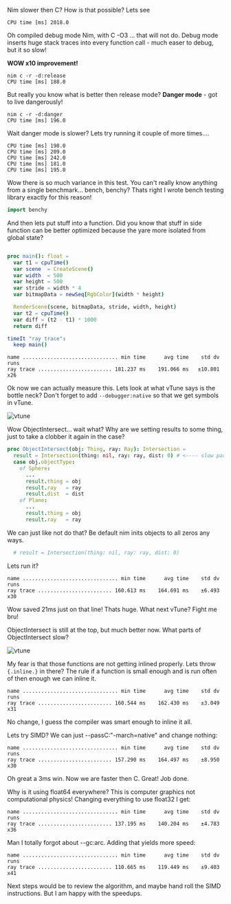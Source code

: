 Nim slower then C? How is that possible? Lets see

```
CPU time [ms] 2018.0
```

Oh compiled debug mode Nim, with C -O3 ... that will not do. Debug mode inserts huge stack traces into every function call - much easer to debug, but it so slow!

**WOW x10 improvement!**

```
nim c -r -d:release
CPU time [ms] 188.0
```

But really you know what is better then release mode? **Danger mode** - got to live dangerously!

```
nim c -r -d:danger
CPU time [ms] 196.0
```

Wait danger mode is slower? Lets try running it couple of more times....

```
CPU time [ms] 198.0
CPU time [ms] 209.0
CPU time [ms] 242.0
CPU time [ms] 181.0
CPU time [ms] 195.0
```

Wow there is so much variance in this test. You can't really know anything from a single benchmark... bench, benchy? Thats right I wrote bench testing library exactly for this reason!

```nim
import benchy
```

And then lets put stuff into a function. Did you know that stuff in side function can be better optimized because the yare more isolated from global state?


```nim

proc main(): float =
  var t1 = cpuTime()
  var scene  = CreateScene()
  var width  = 500
  var height = 500
  var stride = width * 4
  var bitmapData = newSeq[RgbColor](width * height)

  RenderScene(scene, bitmapData, stride, width, height)
  var t2 = cpuTime()
  var diff = (t2 - t1) * 1000
  return diff

timeIt "ray trace":
  keep main()

```

```
name ............................... min time      avg time    std dv   runs
ray trace ........................ 181.237 ms    191.066 ms   ±10.801    x26
```

Ok now we can actually measure this. Lets look at what vTune says is the bottle neck? Don't forget to add `--debugger:native` so that we get symbols in vTune.

![vtune](https://dl3.pushbulletusercontent.com/dtj6hcUuwkFeUJBD7uBhywDciYxcPv1K/image.png)

Wow ObjectIntersect... wait what? Why are we setting results to some thing, just to take a clobber it again in the case?

```nim
proc ObjectIntersect(obj: Thing, ray: Ray): Intersection =
  result = Intersection(thing: nil, ray: ray, dist: 0) # <---- slow part
  case obj.objectType:
    of Sphere:
      ...
      result.thing = obj
      result.ray   = ray
      result.dist  = dist
    of Plane:
      ...
      result.thing = obj
      result.ray   = ray
```

We can just like not do that? Be default nim inits objects to all zeros any ways.

```nim
  # result = Intersection(thing: nil, ray: ray, dist: 0)
```

Lets run it?

```
name ............................... min time      avg time    std dv   runs
ray trace ........................ 160.613 ms    164.691 ms    ±6.493    x30
```

Wow saved 21ms just on that line! Thats huge. What next vTune? Fight me bru!

ObjectIntersect is still at the top, but much better now. What parts of ObjectIntersect slow?

![vtune](
https://dl3.pushbulletusercontent.com/ltsajUvraaIviUVqWZHREciAx3HfYrqa/vtune-gui_G5KNvyif2m.png)

My fear is that those functions are not getting inlined properly. Lets throw `{.inline.}` in there? The rule if a function is small enough and is run often of then enough we can inline it.

```
name ............................... min time      avg time    std dv   runs
ray trace ........................ 160.544 ms    162.430 ms    ±3.049    x31
```

No change, I guess the compiler was smart enough to inline it all.

Lets try SIMD? We can just --passC:"-march=native" and change nothing:

```
name ............................... min time      avg time    std dv   runs
ray trace ........................ 157.290 ms    164.497 ms    ±8.950    x30
```

Oh great a 3ms win. Now we are faster then C. Great! Job done.

Why is it using float64 everywhere? This is computer graphics not computational physics! Changing everything to use float32 I get:

```
name ............................... min time      avg time    std dv   runs
ray trace ........................ 137.195 ms    140.204 ms    ±4.783    x36
```

Man I totally forgot about --gc:arc. Adding that yields more speed:

```
name ............................... min time      avg time    std dv   runs
ray trace ........................ 110.665 ms    119.449 ms    ±9.403    x41
```

Next steps would be to review the algorithm, and maybe hand roll the SIMD instructions. But I am happy with the speedups.
